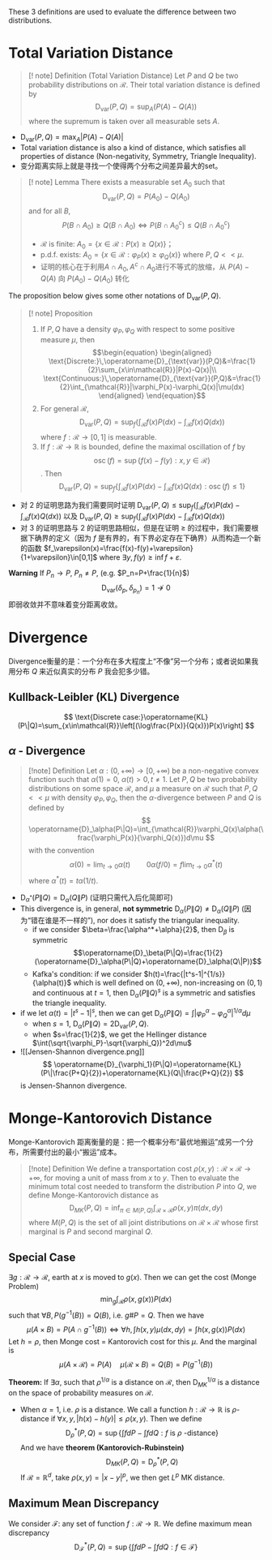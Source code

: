 
These $3$ definitions are used to evaluate the difference between two distributions.
# Total Variation Distance

>[! note] Definition (Total Variation Distance)
>Let $P$ and $Q$ be two probability distributions on $\mathcal{R}$. Their total variation distance is defined by
>$$
>\operatorname{D}_{\text{var}}(P,Q)=\sup_A(P(A)-Q(A))
>$$
>where the supremum is taken over all measurable sets $A$.
- $\operatorname{D}_{\text{var}}(P,Q)=\max_A|P(A)-Q(A)|$
- Total variation distance is also a kind of distance, which satisfies all properties of distance (Non-negativity, Symmetry, Triangle Inequality).
- 变分距离实际上就是寻找一个使得两个分布之间差异最大的set。

>[! note] Lemma
There exists a measurable set $A_0$ such that
>$$
>\operatorname{D}_{\text{var}}(P,Q)=P(A_0)-Q(A_0)
>$$
>and for all $B$,
>$$
>P(B\cap A_0)\geq Q(B\cap A_0) \Leftrightarrow P(B\cap A^c_0)\leq Q(B\cap A^c_0)
>$$
>- $\mathcal{R}$ is finite: $A_0=\{x\in \mathcal{R}:P(x)\geq Q(x)\}$；
>- p.d.f. exists: $A_0=\{x\in \mathcal{R}:\varphi_P(x)\geq \varphi_Q(x)\}$ where $P,Q<< \mu$.
>- 证明的核心在于利用$A\cap A_0,A^c\cap A_0$进行不等式的放缩，从 $P(A)-Q(A)$ 向 $P(A_0)-Q(A_0)$ 转化

The proposition below gives some other notations of $\operatorname{D}_{\text{var}}(P,Q)$.

>[! note] Proposition
>1. If $P,Q$ have a density $\varphi_P,\varphi_Q$ with respect to some positive measure $\mu$, then$$\begin{equation}
\begin{aligned}
\text{Discrete:}\,\operatorname{D}_{\text{var}}(P,Q)&=\frac{1}{2}\sum_{x\in\mathcal{R}}|P(x)-Q(x)|\\
\text{Continuous:}\,\operatorname{D}_{\text{var}}(P,Q)&=\frac{1}{2}\int_{\mathcal{R}}|\varphi_P(x)-\varphi_Q(x)|\mu(dx)
\end{aligned}
\end{equation}$$                                                                                         
>2. For general $\mathcal{R}$, $$
\operatorname{D}_{\text{var}}(P,Q)=\sup_f\left(\int_\mathcal{R}f(x)P(dx)-\int_\mathcal{R}f(x)Q(dx)\right)$$where $f:\mathcal{R}\rightarrow[0,1]$ is measurable.                        
>3. If $f:\mathcal{R}\rightarrow \mathbb{R}$ is bounded, define the maximal oscillation of $f$ by$$\operatorname{osc}(f)=\sup\{f(x)-f(y):x,y\in\mathcal{R}\}$$. Then$$\operatorname{D}_{\text{var}}(P,Q)=\sup_f\left\{\int_\mathcal{R}f(x)P(dx)-\int_\mathcal{R}f(x)Q(dx):\operatorname{osc}(f)\leq1\right\}$$
- 对 $2$ 的证明思路为我们需要同时证明 $\operatorname{D}_{\text{var}}(P,Q)\leq\sup_f\left(\int_\mathcal{R}f(x)P(dx)-\int_\mathcal{R}f(x)Q(dx)\right)$ 以及 $\operatorname{D}_{\text{var}}(P,Q)\geq\sup_f\left(\int_\mathcal{R}f(x)P(dx)-\int_\mathcal{R}f(x)Q(dx)\right)$
- 对 $3$ 的证明思路与 $2$ 的证明思路相似，但是在证明 $\geq$ 的过程中，我们需要根据下确界的定义（因为 $f$ 是有界的，有下界必定存在下确界）从而构造一个新的函数 $f_\varepsilon(x)=\frac{f(x)-f(y)+\varepsilon}{1+\varepsilon}\in[0,1]$ where $\exists y,f(y)\geq \inf f+\varepsilon$.

**Warning**
If $P_n\rightarrow P$, $P_n\neq P$, (e.g. $P_n=P+\frac{1}{n}$)
$$
\operatorname{D}_{\text{var}}(\delta_p,\delta_{p_n})=1\nrightarrow 0
$$
即弱收敛并不意味着变分距离收敛。

# Divergence

Divergence衡量的是：一个分布在多大程度上“不像”另一个分布；或者说如果我用分布 $Q$ 来近似真实的分布 $P$ 我会犯多少错。

## Kullback-Leibler (KL) Divergence

$$
\text{Discrete case:}\operatorname{KL}(P\|Q)=\sum_{x\in\mathcal{R}}\left[(\log\frac{P(x)}{Q(x)})P(x)\right]
$$

## $\alpha$ - Divergence

>[!note] Definition
>Let $\alpha:(0,+\infty)\rightarrow [0,+\infty)$ be a non-negative convex function such that $\alpha(1)=0$, $\alpha(t)>0,t\neq1$. Let $P,Q$ be two probability distributions on some space $\mathcal{R}$, and $\mu$ a measure on $\mathcal{R}$ such that $P,Q<<\mu$ with density $\varphi_P,\varphi_Q$, then the $\alpha$-divergence between $P$ and $Q$ is defined by
>$$
>\operatorname{D}_\alpha(P\|Q)=\int_{\mathcal{R}}\varphi_Q(x)\alpha(\frac{\varphi_P(x)}{\varphi_Q(x)})d\mu
>$$
>with the convention
>$$
>\alpha(0)=\lim_{t\rightarrow0}\alpha(t)\qquad 0\alpha(f/0)=f\lim_{t\rightarrow0}\alpha^*(t)
>$$
>where $\alpha^*(t)=t\alpha(1/t)$.
- $\operatorname{D}_{\alpha^*}(P\|Q)=\operatorname{D}_{\alpha}(Q\|P)$ (证明只需代入后化简即可)
- This divergence is, in general, **not symmetric** $\operatorname{D}_\alpha(P\|Q)\neq\operatorname{D}_\alpha(Q\|P)$ (因为“错在谁是不一样的”), nor does it satisfy the triangular inequality.
	- if we consider $\beta=\frac{\alpha^*+\alpha}{2}$, then $\operatorname{D}_\beta$ is symmetric$$\operatorname{D}_\beta(P\|Q)=\frac{1}{2}(\operatorname{D}_\alpha(P\|Q)+\operatorname{D}_\alpha(Q\|P))$$
	- Kafka's condition: if we consider $h(t)=\frac{|t^s-1|^{1/s}}{\alpha(t)}$ which is well defined on $(0,+\infty)$, non-increasing on $(0,1)$ and continuous at $t=1$, then $\operatorname{D}_\alpha(P\|Q)^s$ is a symmetric and satisfies the triangle inequality.
- if we let $\alpha(t)=|t^s-1|^s$, then we can get $\operatorname{D}_\alpha(P\|Q)=\int|\varphi_P^\alpha-\varphi_Q^\alpha|^{1/\alpha}d\mu$ 
	- when $s=1$, $\operatorname{D}_\alpha(P\|Q)=2\operatorname{D}_{\text{var}}(P,Q)$.
	- when $s=\frac{1}{2}$, we get the Hellinger distance $\int(\sqrt{\varphi_P}-\sqrt{\varphi_Q})^2d\mu$
- ![[Jensen-Shannon divergence.png]]
$$
\operatorname{D}_{\varphi_1}(P\|Q)=\operatorname{KL}(P\|\frac{P+Q}{2})+\operatorname{KL}(Q\|\frac{P+Q}{2}) 
$$
is Jensen-Shannon divergence.

# Monge-Kantorovich Distance

Monge-Kantorovich 距离衡量的是：把一个概率分布“最优地搬运”成另一个分布，所需要付出的最小“搬运”成本。

>[!note] Definition
>We define a transportation cost $\rho(x,y):\mathcal{R}\times\mathcal{R}\rightarrow +\infty$, for moving a unit of mass from $x$ to $y$. Then to evaluate the minimum total cost needed to transform the distribution $P$ into $Q$, we define Monge-Kantorovich distance as
>$$
>\operatorname{D}_{MK}(P,Q)=\inf_{\pi\in M(P,Q)}\int_{\mathcal{R}\times\mathcal{R}}\rho(x,y)\pi(dx,dy)
>$$ 
>where $M(P,Q)$ is the set of all joint distributions on $\mathcal{R}\times\mathcal{R}$ whose first marginal is $P$ and second marginal $Q$.

## Special Case

$\exists g:\mathcal{R}\rightarrow\mathcal{R}$, earth at $x$ is moved to $g(x)$. Then we can get the cost (Monge Problem)
$$
\min_g\int_\mathcal{R}\rho(x,g(x))P(dx)
$$
such that $\forall B, P(g^{-1}(B))=Q(B)$, i.e. $g\# P=Q$. Then we have 
$$
\mu(A\times B)=P(A\cap g^{-1}(B))\Leftrightarrow \forall h,\int h(x,y)\mu(dx,dy)=\int h(x,g(x))P(dx)
$$
Let $h=\rho$, then Monge cost = Kantorovich cost for this $\mu$. And the marginal is
$$
\mu(A\times\mathcal{R})=P(A)\quad \mu(\mathcal{R}\times B)=Q(B)=P(g^{-1}(B))
$$

**Theorem:** If $\exists \alpha$, such that $\rho^{1/\alpha}$ is a distance on $\mathcal{R}$, then $\operatorname{D}_{MK}^{1/\alpha}$ is a distance on the space of probability measures on $\mathcal{R}$.
- When $\alpha=1$, i.e. $\rho$ is a distance. We call a function $h:\mathcal{R}\rightarrow\mathbb{R}$ is $\rho$-distance if $\forall x,y,|h(x)-h(y)|\leq \rho(x,y)$. Then we define$$\operatorname{D}^*_\rho(P,Q)=\sup\left\{\int fdP-\int fdQ:f\text{ is }\rho\text{ -distance}\right\}
$$And we have **theorem (Kantorovich-Rubinstein)**$$
\operatorname{D}_{MK}(P,Q)=\operatorname{D}^*_\rho(P,Q)$$
If $\mathcal{R}=\mathbb{R}^d$, take $\rho(x,y)=|x-y|^p$, we then get $L^p$ MK distance.

## Maximum Mean Discrepancy

We consider $\mathcal{F}:$ any set of function $f:\mathcal{R}\rightarrow\mathbb{R}$. We define maximum mean discrepancy
$$
\operatorname{D}_\mathcal{F}^*(P,Q)=\sup\{\int fdP-\int fdQ:f\in\mathcal{F}\}
$$
